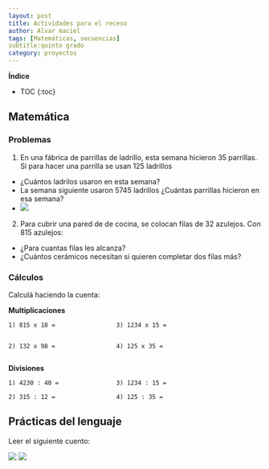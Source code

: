 ```yaml
---
layout: post
title: Actividades para el receso
author: Alvar maciel
tags: [Matemáticas, secuencias]
subtitle:quinto grado
category: proyectos
---
```


**Índice**

* TOC
{:toc}

## Matemática

### Problemas
1. En una fábrica de parrillas de ladrillo, esta semana hicieron 35 parrillas. Si para hacer una parrilla se usan 125 ladrillos
  - ¿Cuántos ladrilos usaron en esta semana?
  - La semana siguiente usaron 5745 ladrillos ¿Cuántas parrillas hicieron en esa semana?
  - ![]({{site.url}}{{site.baseurl}}/assets/parrilla.jpg)

2. Para cubrir una pared de de cocina, se colocan filas de 32 azulejos. Con 815 azulejos:
  - ¿Para cuantas filas les alcanza?
  - ¿Cuántos cerámicos necesitan si quieren completar dos filas más?

### Cálculos

Calculá haciendo la cuenta:


**Multiplicaciones**
~~~
1) 815 x 18 =                 3) 1234 x 15 =


2) 132 x 98 =                 4) 125 x 35 =


~~~

**Divisiones**
~~~
1) 4230 : 40 =                3) 1234 : 15 =

2) 315 : 12 =                 4) 125 : 35 = 
~~~


## Prácticas del lenguaje
Leer el siguiente cuento:

![]({{site.url}}{{site.baseurl}}/assets/CuentoEnRemolinos1.png)
![]({{site.url}}{{site.baseurl}}/assets/CuentoEnRemolinos2.png)
